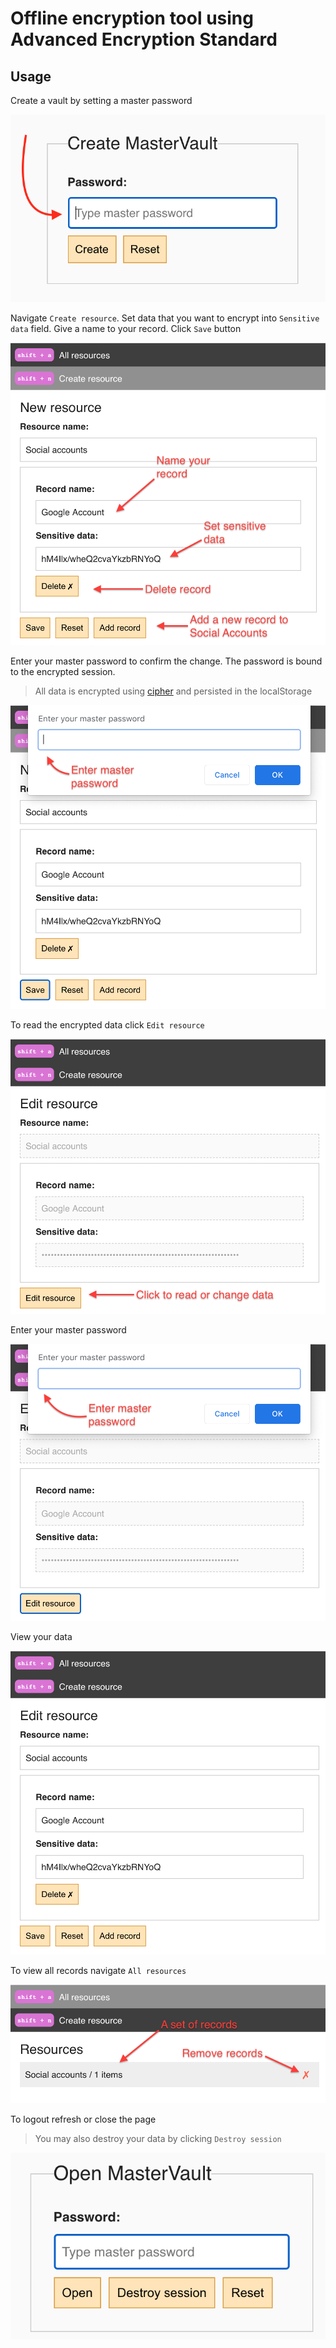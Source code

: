 # Offline encryption tool using Advanced Encryption Standard

## Usage

Create a vault by setting a master password

![Creating vault](./docs/create_vault.png)

Navigate `Create resource`. Set data that you want to encrypt into `Sensitive data` field. Give a name to your record. Click `Save` button

![Storing data](./docs/store_data.png)

Enter your master password to confirm the change. The password is bound to the encrypted session.

> All data is encrypted using [cipher](src/utils/cipher.js) and persisted in the localStorage

![Before storing data](./docs/before_store_data.png)

To read the encrypted data click `Edit resource`

![Reading data](./docs/read_data.png)

Enter your master password

![Before viewing data](./docs/before_view_data.png)

View your data

![Viewing data](./docs/view_data.png)

To view all records navigate `All resources`

![Viewing all resources](./docs/all_resources.png)

To logout refresh or close the page

> You may also destroy your data by clicking `Destroy session`

![Login](./docs/login.png)
